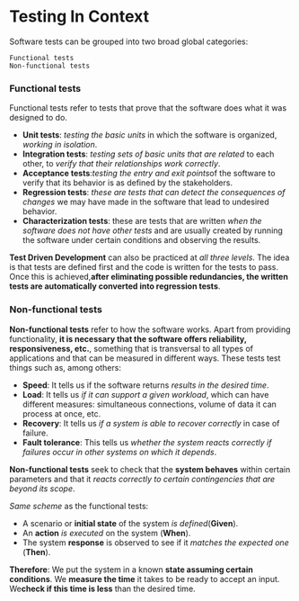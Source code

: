 # Testing In Context
Software tests can be grouped into two broad global categories:

    Functional tests
    Non-functional tests

### Functional tests
Functional tests refer to tests that prove that the software does what it was designed to do.
- **Unit tests**: *testing the basic units* in which the software is organized, *working in isolation*.
- **Integration tests**: *testing sets of basic units that are related* to each other, to *verify that their relationships work correctly*.
- **Acceptance tests**:*testing the entry and exit points*of the software to verify that its behavior is as defined by the stakeholders.
- **Regression tests**: *these are tests that can detect the consequences of changes* we may have made in the software that lead to undesired behavior.
- **Characterization tests**: these are tests that are written *when the software does not have other tests* and are usually created by running the software under certain conditions and observing the results.

**Test Driven Development** can also be practiced at *all three levels*. The idea is that tests are defined first and the code is written for the tests to pass. Once this is achieved,**after eliminating possible redundancies, the written tests are automatically converted into regression tests**.

### Non-functional tests
**Non-functional tests** refer to how the software works. Apart from providing functionality, **it is necessary that the software offers reliability, responsiveness, etc.**, something that is transversal to all types of applications and that can be measured in different ways. These tests test things such as, among others:
- **Speed**: It tells us if the software returns *results in the desired time*.
- **Load**: It tells us *if it can support a given workload*, which can have different measures: simultaneous connections, volume of data it can process at once, etc.
- **Recovery**: It tells us *if a system is able to recover correctly* in case of failure.
- **Fault tolerance**: This tells us *whether the system reacts correctly if failures occur in other systems on which it depends*.

**Non-functional tests** seek to check that the **system behaves** within certain parameters and that it *reacts correctly to certain contingencies that are beyond its scope*.

*Same scheme* as the functional tests:
- A scenario or **initial state** of the system *is defined*(**Given**).
- An **action** *is executed* on the system (**When**).
- The system **response** is observed to see if it *matches the expected one* (**Then**).

**Therefore**:
We put the system in a known **state assuming certain conditions**.
We **measure the time** it takes to be ready to accept an input.
We**check if this time is less** than the desired time.
